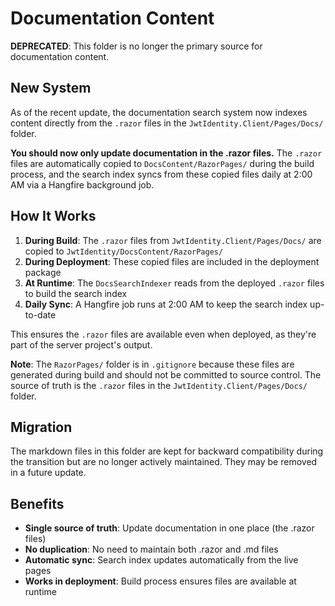 # Documentation Content

**DEPRECATED**: This folder is no longer the primary source for documentation content.

## New System

As of the recent update, the documentation search system now indexes content directly from the `.razor` files in the `JwtIdentity.Client/Pages/Docs/` folder.

**You should now only update documentation in the .razor files.** The `.razor` files are automatically copied to `DocsContent/RazorPages/` during the build process, and the search index syncs from these copied files daily at 2:00 AM via a Hangfire background job.

## How It Works

1. **During Build**: The `.razor` files from `JwtIdentity.Client/Pages/Docs/` are copied to `JwtIdentity/DocsContent/RazorPages/` 
2. **During Deployment**: These copied files are included in the deployment package
3. **At Runtime**: The `DocsSearchIndexer` reads from the deployed `.razor` files to build the search index
4. **Daily Sync**: A Hangfire job runs at 2:00 AM to keep the search index up-to-date

This ensures the `.razor` files are available even when deployed, as they're part of the server project's output.

**Note**: The `RazorPages/` folder is in `.gitignore` because these files are generated during build and should not be committed to source control. The source of truth is the `.razor` files in the `JwtIdentity.Client/Pages/Docs/` folder.

## Migration

The markdown files in this folder are kept for backward compatibility during the transition but are no longer actively maintained. They may be removed in a future update.

## Benefits

- **Single source of truth**: Update documentation in one place (the .razor files)
- **No duplication**: No need to maintain both .razor and .md files
- **Automatic sync**: Search index updates automatically from the live pages
- **Works in deployment**: Build process ensures files are available at runtime
